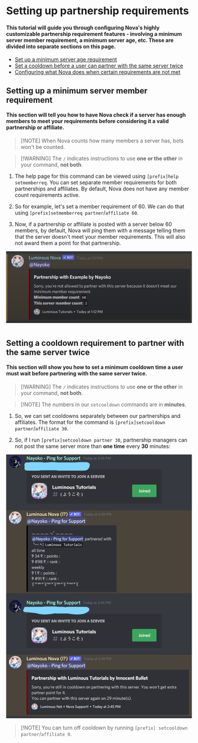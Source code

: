 # Setting up partnership requirements
#### This tutorial will guide you through configuring Nova's highly customizable partnership requirement features - involving a minimum server member requirement, a minimum server age, etc. These are divided into separate sections on this page.
* [Set up a minimum server age requirement]()
* [Set a cooldown before a user can partner with the same server twice]()
* [Configuring what Nova does when certain requirements are not met]()


## Setting up a minimum server member requirement
#### This section will tell you how to have Nova check if a server has enough members to meet your requirements before considering it a valid partnership or affiliate.
> [!NOTE] When Nova counts how many members a server has, bots won't be counted.

> [!WARNING] The `/` indicates instructions to use **one or the other** in your command, **not both**.
1. The help page for this command can be viewed using `[prefix]help setmemberreq`. You can set separate member requirements for both partnerships and affiliates. By default, Nova does not have any member count requirements active.

2. So for example, let's set a member requirement of 60. We can do that using `[prefix]setmemberreq partner`/`affiliate 60`.

3. Now, if a partnership or affiliate is posted with a server below 60 members, by default, Nova will ping them with a message telling them that the server doesn't meet your member requirements. This will also not award them a point for that partnership.

![p_memreqex](../images/p_memreq.png)

#
## Setting a cooldown requirement to partner with the same server twice
#### This section will show you how to set a minimum cooldown time a user must wait before partnering with the same server twice.

> [!WARNING] The `/` indicates instructions to use **one or the other** in your command, **not both**.

> [!NOTE] The numbers in our `setcooldown` commands are in **minutes**.

1. So, we can set cooldowns separately between our partnerships and affiliates. The format for the command is `[prefix]setcooldown partner`/`affiliate 30`.

2. So, if I run `[prefix]setcooldown partner 30`, partnership managers can not post the same server more than **one time** every **30** minutes:

![p_cooldownex](../images/p_cooldownex.png)

> [!NOTE] You can turn off cooldown by running `[prefix] setcooldown partner`/`affiliate 0`.
